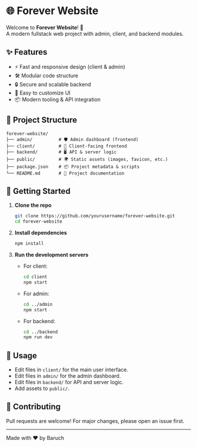 # 🌐 Forever Website

Welcome to **Forever Website**! 🚀  
A modern fullstack web project with admin, client, and backend modules.

## ✨ Features

- ⚡ Fast and responsive design (client & admin)
- 🛠️ Modular code structure
- 🔒 Secure and scalable backend
- 🎨 Easy to customize UI
- 📦 Modern tooling & API integration

## 📂 Project Structure

```
forever-website/
├── admin/          # 🛡️ Admin dashboard (frontend)
├── client/         # 👤 Client-facing frontend
├── backend/        # 🖥️ API & server logic
├── public/         # 🌍 Static assets (images, favicon, etc.)
├── package.json    # 📦 Project metadata & scripts
└── README.md       # 📝 Project documentation
```

## 🚀 Getting Started

1. **Clone the repo**

   ```bash
   git clone https://github.com/yourusername/forever-website.git
   cd forever-website
   ```

2. **Install dependencies**

   ```bash
   npm install
   ```

3. **Run the development servers**
   - For client:
     ```bash
     cd client
     npm start
     ```
   - For admin:
     ```bash
     cd ../admin
     npm start
     ```
   - For backend:
     ```bash
     cd ../backend
     npm run dev
     ```

## 📝 Usage

- Edit files in `client/` for the main user interface.
- Edit files in `admin/` for the admin dashboard.
- Edit files in `backend/` for API and server logic.
- Add assets to `public/`.

## 🤝 Contributing

Pull requests are welcome! For major changes, please open an issue first.

---

Made with ❤️ by Baruch
